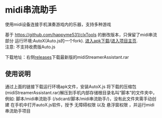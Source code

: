 # midi串流助手
使用midi设备连接手机演奏游戏内的乐器，支持多种游戏

基于 https://github.com/happyme531/clxTools 的删改版本，只保留了midi串流部分
运行环境:AutoX(Auto.js的一个fork). [进入apk下载](https://github.com/kkevsekk1/AutoX/releases)/[进入项目主页](https://github.com/kkevsekk1/AutoX).  
注意: 不支持收费版Auto.js  

下载地址：右侧[releases](https://github.com/Jayce-H/midi-Streamer-Assistant/releases)下载最新版的midiStreamerAssistant.rar

## 使用说明
  通过上面的链接下载运行环境apk文件，安装AutoX.js
  将下载的压缩包(midiStreamerAssistant.rar)解压到手机内部存储根目录名叫“脚本”的文件夹中， 例如: 脚本/midi串流助手 (/sdcard/脚本/midi串流助手/)，没有此文件夹需手动创建
  在手机中打开autoX.js软件，授予 无障碍权限 以及 悬浮窗权限 ，并运行midi串流助手项目

